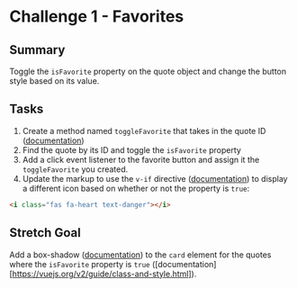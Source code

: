 # Challenge 1 - Favorites

## Summary

Toggle the `isFavorite` property on the quote object and change the button style based on its value.

## Tasks

1. Create a method named `toggleFavorite` that takes in the quote ID ([documentation](https://v1.vuejs.org/guide/events.html))
2. Find the quote by its ID and toggle the `isFavorite` property
3. Add a click event listener to the favorite button and assign it the `toggleFavorite` you created.
4. Update the markup to use the `v-if` directive ([documentation]()) to display a different icon based on whether or not the property is `true`:

```html
<i class="fas fa-heart text-danger"></i>
```

## Stretch Goal

Add a box-shadow ([documentation](https://getbootstrap.com/docs/4.4/utilities/shadows/)) to the `card` element for the quotes where the `isFavorite` property is `true` ([documentation][https://vuejs.org/v2/guide/class-and-style.html]).
